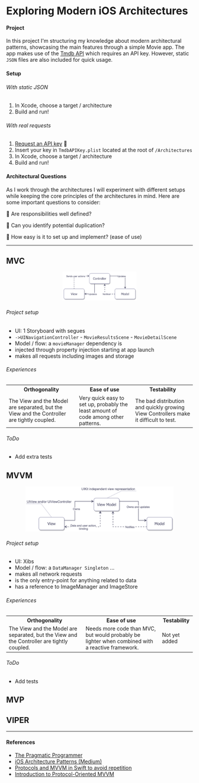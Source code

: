 # Exploring Modern iOS Architectures

#### Project
In this project I'm structuring my knowledge about modern architectural patterns,
showcasing the main features through a simple Movie app. The app makes use of
the [Tmdb API](https://www.themoviedb.org/documentation/api) which requires an API key. However, static
`JSON` files are also included for quick usage.

#### Setup

###### With static JSON
1. In Xcode, choose a target / architecture
2. Build and run!

###### With real requests
1. [Request an API key](http://https://www.themoviedb.org/faq/api) :key:
2. Insert your key in `TmdbAPIKey.plist` located at the root of `/Architectures`
3. In Xcode, choose a target / architecture
4. Build and run!

#### Architectural Questions
As I work through the architectures I will experiment with different setups while keeping the core principles of the architectures in mind. Here are some important questions to consider:

:small_blue_diamond: Are responsibilities well defined?

:small_blue_diamond: Can you identify potential duplication?

:small_blue_diamond: How easy is it to set up and implement? (ease of use)

---

<!-- MVC BEGIN -->

## MVC
<p align = "middle">
    <img src="RepoMedia/MVC.png" alt="MVC" style="width: 200px;"/>
</p>

###### Project setup
* UI: 1 Storyboard with segues
 * `->UINavigationController` - `MovieResultsScene` - `MovieDetailScene`
* Model / flow: a `movieManager` dependency is
 * injected through property injection starting at app launch
 * makes all requests including images and storage

###### Experiences
<table style="width:100%">
  <tr>
    <th>Orthogonality</th>
    <th>Ease of use</th>
    <th>Testability</th>
  </tr>
  <tr>
    <td>The View and the Model are separated, but the View and the Controller are tightly coupled.</td>
    <td>Very quick easy to set up, probably the least amount of code among other patterns.</td>
    <td>The bad distribution and quickly growing View Controllers make it difficult to test.</td>
  </tr>
</table>

###### ToDo
* Add extra tests


<!-- MVVM BEGIN -->

## MVVM
<p align = "middle">
    <img src="RepoMedia/MVVM.png" alt="MVC" style="width: 400px;"/>
</p>

###### Project setup
* UI: Xibs
* Model / flow: a `DataManager Singleton` ...
 * makes all network requests  
 * is the only entry-point for anything related to data
 * has a reference to ImageManager and ImageStore

###### Experiences
<table style="width:100%">
  <tr>
    <th>Orthogonality</th>
    <th>Ease of use</th>
    <th>Testability</th>
  </tr>
  <tr>
    <td>The View and the Model are separated, but the View and the Controller are tightly coupled.</td>
    <td>Needs more code than MVC, but would probably be lighter when combined with a reactive framework.</td>
    <td>Not yet added</td>
  </tr>
</table>

###### ToDo
* Add tests

## MVP

## VIPER

---
#### References
* [The Pragmatic Programmer](https://pragprog.com/book/tpp/the-pragmatic-programmer)
* [iOS Architecture Patterns (Medium)](https://medium.com/ios-os-x-development/ios-architecture-patterns-ecba4c38de52)
* [Protocols and MVVM in Swift to avoid repetition](https://sudo.isl.co/swift-mvvm-protocols/)
* [Introduction to Protocol-Oriented MVVM](https://news.realm.io/news/doios-natasha-murashev-protocol-oriented-mvvm/)
